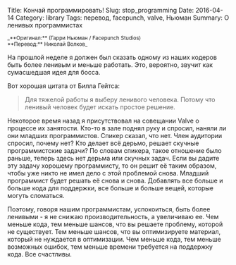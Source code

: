 Title: Кончай программировать!
Slug: stop_programming
Date: 2016-04-14
Category: library
Tags: перевод, facepunch, valve, Ньюман
Summary: О ленивых программистах



<small>
_**Оригинал:** <https://garry.tv/2013/10/17/stop-programming/> (Гарри Ньюман / Facepunch Studios)
<br>
**Перевод:** Николай Волков_
</small>

На прошлой неделе я должен был сказать одному из наших кодеров быть более ленивым и меньше работать. Это, вероятно, звучит как сумасшедшая идея для босса.

Вот хорошая цитата от Билла Гейтса:

> Для тяжелой работы я выберу ленивого человека. Потому что ленивый человек будет искать простое решение.

Некоторое время назад я присутствовал на совещании Valve о процессе их занятости. Кто-то в зале поднял руку и спросил, наняли ли они младших программистов. Спикер сказал, что нет. Член аудитории спросил, почему нет? Кто делает всё дерьмо, решает скучные программистские задачи? По словам спикера, такое отношение было раньше, теперь здесь нет дерьма или скучных задач. Если вы дадите эту задачу хорошему программисту, то он решит её таким образом, чтобы уже никто не имел дело с этой проблемой снова. Младший программист будет решать её снова и снова. Добавлять все больше и больше кода для поддержки, все больше и больше вещей, которые могуть сломаться.

Поэтому, говоря нашим программистам, успокоиться, быть более ленивыми - я не снижаю производительность, а увеличиваю ее. Чем меньше кода, тем меньше шансов, что вы решаете проблему, которой не существует. Тем меньше шансов, что вы оптимизируете материал, который не нуждается в оптимизации. Чем меньше кода, тем меньше возможных ошибок, тем меньше времени требуется на поддержку кода. Все счастливы.
